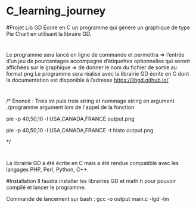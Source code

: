 # C_learning_journey
#Projet Lib GD
Écrire en C un programme qui génère un graphique de type Pie Chart en utilisant la libraire GD.

#
Le programme sera lancé en ligne de commande et permettra
=> l’entrée d’un jeu de pourcentages accompagné d’étiquettes optionnelles qui seront
affichées sur le graphique
=> de donner le nom du fichier de sortie au format png
Le programme sera réalisé avec la librairie GD écrite en C dont la documentation
est disponible à l’adresse https://libgd.github.io/
#
/* Énoncé : Trois int puis trois string et nommage string en argument ./programme
argument lors de l'appel de la fonction

pie -p 40,50,10 -l USA,CANADA,FRANCE output.png

pie -p 40,50,10 -l USA,CANADA,FRANCE -t histo output.png

*/

#
La librairie GD a été écrite en C mais a été rendue compatible avec les langages
PHP, Perl, Python, C++.

#Installation
Il faudra installer les librairies GD et math.h pour pouvoir compilé et lancer le programme.

Commande de lancement sur bash : gcc -o output main.c -lgd -lm
